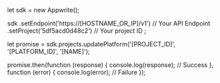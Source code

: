 let sdk = new Appwrite();

sdk
    .setEndpoint('https://[HOSTNAME_OR_IP]/v1') // Your API Endpoint
    .setProject('5df5acd0d48c2') // Your project ID
;

let promise = sdk.projects.updatePlatform('[PROJECT_ID]', '[PLATFORM_ID]', '[NAME]');

promise.then(function (response) {
    console.log(response); // Success
}, function (error) {
    console.log(error); // Failure
});